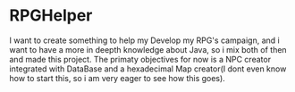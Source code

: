# RPGHelper
I want to create something to help my Develop my RPG's campaign, and i want to have a more in deepth knowledge about Java, so i mix both of then and made this project.
The primaty objectives for now is a NPC creator integrated with DataBase and a hexadecimal Map creator(I dont even know how to start this, so i am very eager to see how this goes).
